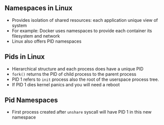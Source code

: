 ## Namespaces in Linux

- Provides isolation of shared resources: each application unique view of system
- For example: Docker uses namespaces to provide each container its filesystem and network
- Linux also offers PID namespaces

## Pids in Linux
- Hierarchical structure and each process does have a unique PID
- `fork()` returns the PID of child process to the parent process
- PID 1 refers to `init` process also the root of the userspace process tree.
- If PID 1 dies kernel panics and you will need a reboot

## Pid Namespaces
- First process created after `unshare` syscall will have PID 1 in this new namespace
